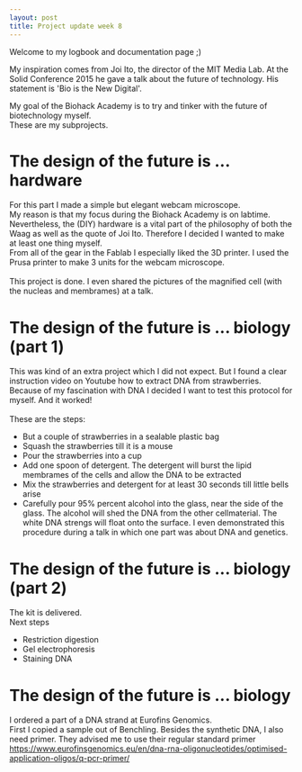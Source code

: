 ```yaml
---
layout: post
title: Project update week 8
---
```


Welcome to my logbook and documentation page ;)<br>

My inspiration comes from Joi Ito, the director of the MIT Media Lab. At the Solid Conference 2015 he gave a talk about the future of technology. His statement is 'Bio is the New Digital'. 

My goal of the Biohack Academy is to try and tinker with the future of biotechnology myself. <br>
These are my subprojects.

# The design of the future is ... hardware
For this part I made a simple but elegant webcam microscope. <br>
My reason is that my focus during the Biohack Academy is on labtime. Nevertheless, the (DIY) hardware is a vital part of the philosophy of both the Waag as well as the quote of Joi Ito. Therefore I decided I wanted to make at least one thing myself.<br>
From all of the gear in the Fablab I especially liked the 3D printer. I used the Prusa printer to make 3 units for the webcam microscope. 
<br><br>
This project is done.
I even shared the pictures of the magnified cell (with the nucleas and membrames) at a talk. 

# The design of the future is ... biology (part 1)
This was kind of an extra project which I did not expect. But I found a clear instruction video on Youtube how to extract DNA from strawberries.<br>
Because of my fascination with DNA I decided I want to test this protocol for myself. And it worked!<br>
<br>
These are the steps:
* But a couple of strawberries in a sealable plastic bag
* Squash the strawberries till it is a mouse
* Pour the strawberries into a cup
* Add one spoon of detergent. The detergent will burst the lipid membrames of the cells and allow the DNA to be extracted
* Mix the strawberries and detergent for at least 30 seconds till little bells arise
* Carefully pour 95% percent alcohol into the glass, near the side of the glass. The alcohol will shed the DNA from the other cellmaterial. The white DNA strengs will float onto the surface.
I even demonstrated this procedure during a talk in which one part was about DNA and genetics. 

# The design of the future is ... biology (part 2)
The kit is delivered.<br>
Next steps
* Restriction digestion
* Gel electrophoresis
* Staining DNA

# The design of the future is ... biology
I ordered a part of a DNA strand at Eurofins Genomics. <br>
First I copied a sample out of Benchling. 
Besides the synthetic DNA, I also need primer. They advised me to use their regular standard primer <https://www.eurofinsgenomics.eu/en/dna-rna-oligonucleotides/optimised-application-oligos/q-pcr-primer/>



